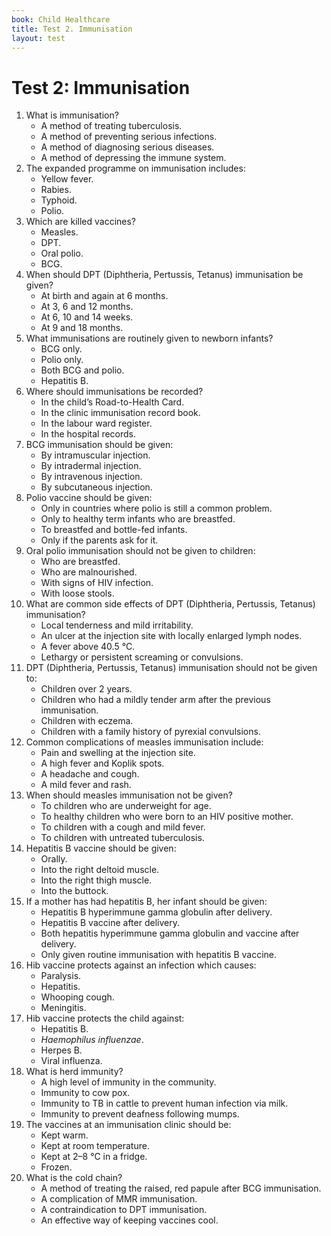 ```yaml
---
book: Child Healthcare
title: Test 2. Immunisation
layout: test
---
```


# Test 2: Immunisation

1.	What is immunisation?
	-	A method of treating tuberculosis.
	+	A method of preventing serious infections.
	-	A method of diagnosing serious diseases.
	-	A method of depressing the immune system.
2.	The expanded programme on immunisation includes:
	-	Yellow fever.
	-	Rabies.
	-	Typhoid.
	+	Polio.
3.	Which are killed vaccines?
	-	Measles.
	+	DPT.
	-	Oral polio.
	-	BCG.
4.	When should DPT (Diphtheria, Pertussis, Tetanus) immunisation be given?
	-	At birth and again at 6 months.
	-	At 3, 6 and 12 months.
	+	At 6, 10 and 14 weeks.
	-	At 9 and 18 months.
5.	What immunisations are routinely given to newborn infants?
	-	BCG only.
	-	Polio only.
	+	Both BCG and polio.
	-	Hepatitis B.
6.	Where should immunisations be recorded?
	+	In the child’s Road-to-Health Card.
	-	In the clinic immunisation record book.
	-	In the labour ward register.
	-	In the hospital records.
7.	BCG immunisation should be given:
	-	By intramuscular injection.
	+	By intradermal injection.
	-	By intravenous injection.
	-	By subcutaneous injection.
8.	Polio vaccine should be given:
	-	Only in countries where polio is still a common problem.
	-	Only to healthy term infants who are breastfed.
	+	To breastfed and bottle-fed infants.
	-	Only if the parents ask for it.
9.	Oral polio immunisation should not be given to children:
	-	Who are breastfed.
	-	Who are malnourished.
	+	With signs of HIV infection.
	-	With loose stools.
10.	What are common side effects of DPT (Diphtheria, Pertussis, Tetanus) immunisation?
	+	Local tenderness and mild irritability.
	-	An ulcer at the injection site with locally enlarged lymph nodes.
	-	A fever above 40.5 °C.
	-	Lethargy or persistent screaming or convulsions.
11.	DPT (Diphtheria, Pertussis, Tetanus) immunisation should not be given to:
	+	Children over 2 years.
	-	Children who had a mildly tender arm after the previous immunisation.
	-	Children with eczema.
	-	Children with a family history of pyrexial convulsions.
12.	Common complications of measles immunisation include:
	-	Pain and swelling at the injection site.
	-	A high fever and Koplik spots.
	-	A headache and cough.
	+	A mild fever and rash.
13.	When should measles immunisation not be given?
	-	To children who are underweight for age.
	-	To healthy children who were born to an HIV positive mother.
	-	To children with a cough and mild fever.
	+	To children with untreated tuberculosis.
14.	Hepatitis B vaccine should be given:
	-	Orally.
	-	Into the right deltoid muscle.
	+	Into the right thigh muscle.
	-	Into the buttock.
15.	If a mother has had hepatitis B, her infant should be given:
	-	Hepatitis B hyperimmune gamma globulin after delivery.
	-	Hepatitis B vaccine after delivery.
	+	Both hepatitis hyperimmune gamma globulin and vaccine after delivery.
	-	Only given routine immunisation with hepatitis B vaccine.
16.	Hib vaccine protects against an infection which causes:
	-	Paralysis.
	-	Hepatitis.
	-	Whooping cough.
	+	Meningitis.
17.	Hib vaccine protects the child against:
	-	Hepatitis B.
	+	*Haemophilus influenzae*.
	-	Herpes B.
	-	Viral influenza.
18.	What is herd immunity?
	+	A high level of immunity in the community.
	-	Immunity to cow pox.
	-	Immunity to TB in cattle to prevent human infection via milk.
	-	Immunity to prevent deafness following mumps.
19.	The vaccines at an immunisation clinic should be:
	-	Kept warm.
	-	Kept at room temperature.
	+	Kept at 2–8 °C in a fridge.
	-	Frozen.
20.	What is the cold chain?
	-	A method of treating the raised, red papule after BCG immunisation.
	-	A complication of MMR immunisation.
	-	A contraindication to DPT immunisation.
	+	An effective way of keeping vaccines cool.
